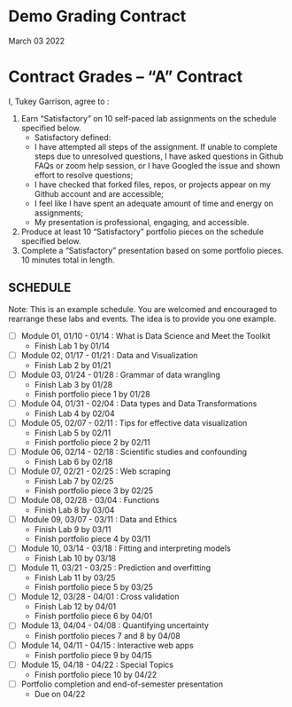 Demo Grading Contract
================
March 03 2022

<!-- This contract is adapted from Annie Somerville's contract https://github.com/anniehsom -->

# Contract Grades – “A” Contract

I, Tukey Garrison, agree to :

1.  Earn “Satisfactory” on 10 self-paced lab assignments on the schedule
    specified below.
    -   Satisfactory defined:
    -   I have attempted all steps of the assignment. If unable to
        complete steps due to unresolved questions, I have asked
        questions in Github FAQs or zoom help session, or I have Googled
        the issue and shown effort to resolve questions;
    -   I have checked that forked files, repos, or projects appear on
        my Github account and are accessible;
    -   I feel like I have spent an adequate amount of time and energy
        on assignments;
    -   My presentation is professional, engaging, and accessible.
2.  Produce at least 10 “Satisfactory” portfolio pieces on the schedule
    specified below.
3.  Complete a “Satisfactory” presentation based on some portfolio
    pieces. 10 minutes total in length.

## SCHEDULE

Note: This is an example schedule. You are welcomed and encouraged to
rearrange these labs and events. The idea is to provide you one example.

-   [ ] Module 01, 01/10 - 01/14 : What is Data Science and Meet the
    Toolkit
    -   Finish Lab 1 by 01/14
-   [ ] Module 02, 01/17 - 01/21 : Data and Visualization
    -   Finish Lab 2 by 01/21
-   [ ] Module 03, 01/24 - 01/28 : Grammar of data wrangling
    -   Finish Lab 3 by 01/28
    -   Finish portfolio piece 1 by 01/28
-   [ ] Module 04, 01/31 - 02/04 : Data types and Data Transformations
    -   Finish Lab 4 by 02/04
-   [ ] Module 05, 02/07 - 02/11 : Tips for effective data visualization
    -   Finish Lab 5 by 02/11
    -   Finish portfolio piece 2 by 02/11
-   [ ] Module 06, 02/14 - 02/18 : Scientific studies and confounding
    -   Finish Lab 6 by 02/18
-   [ ] Module 07, 02/21 - 02/25 : Web scraping
    -   Finish Lab 7 by 02/25
    -   Finish portfolio piece 3 by 02/25
-   [ ] Module 08, 02/28 - 03/04 : Functions
    -   Finish Lab 8 by 03/04
-   [ ] Module 09, 03/07 - 03/11 : Data and Ethics
    -   Finish Lab 9 by 03/11
    -   Finish portfolio piece 4 by 03/11
-   [ ] Module 10, 03/14 - 03/18 : Fitting and interpreting models
    -   Finish Lab 10 by 03/18
-   [ ] Module 11, 03/21 - 03/25 : Prediction and overfitting
    -   Finish Lab 11 by 03/25
    -   Finish portfolio piece 5 by 03/25
-   [ ] Module 12, 03/28 - 04/01 : Cross validation
    -   Finish Lab 12 by 04/01
    -   Finish portfolio piece 6 by 04/01
-   [ ] Module 13, 04/04 - 04/08 : Quantifying uncertainty
    -   Finish portfolio pieces 7 and 8 by 04/08
-   [ ] Module 14, 04/11 - 04/15 : Interactive web apps
    -   Finish portfolio piece 9 by 04/15
-   [ ] Module 15, 04/18 - 04/22 : Special Topics
    -   Finish portfolio piece 10 by 04/22
-   [ ] Portfolio completion and end-of-semester presentation
    -   Due on 04/22
